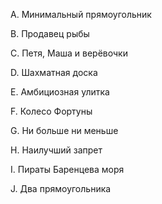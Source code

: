 A. Минимальный прямоугольник

B. Продавец рыбы

C. Петя, Маша и верёвочки

D. Шахматная доска

E. Амбициозная улитка

F. Колесо Фортуны

G. Ни больше ни меньше

H. Наилучший запрет

I. Пираты Баренцева моря

J. Два прямоугольника